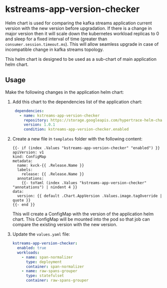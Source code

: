 # kstreams-app-version-checker
Helm chart is used for comparing the kafka streams application current version with the new version before upgradation. If there is a change in major version then it will scale down the kubernetes workload replicas to 0 and sleep for a fixed interval of time (greater than `consumer.session.timeout.ms`). This will allow seamless upgrade in case of incompatible change in kafka streams topology.  

This helm chart is designed to be used as a sub-chart of main application helm chart.

## Usage
Make the following changes in the application helm chart:

1. Add this chart to the dependencies list of the application chart:
   ```yaml
    dependencies:
      - name: kstreams-app-version-checker
        repository: https://storage.googleapis.com/hypertrace-helm-charts
        version: 1.0.1
        condition: kstreams-app-version-checker.enabled
   ```

2. Create a new file in `templates` folder with the following content:
   ```
   {{- if (index .Values "kstreams-app-version-checker" "enabled") }}
   apiVersion: v1
   kind: ConfigMap
   metadata:
     name: kvck-{{ .Release.Name }}
     labels:
       release: {{ .Release.Name }}
     annotations:
       {{- toYaml (index .Values "kstreams-app-version-checker" "annotations") | nindent 4 }}
   data:
     version: {{ default .Chart.AppVersion .Values.image.tagOverride | quote }}
   {{- end }}
   ```
   This will create a ConfigMap with the version of the application helm chart. This ConfigMap will be mounted into the pod so that job can compare the existing version with the new version.

3. Update the `values.yaml` file:
   ```yaml
   kstreams-app-version-checker:
     enabled: true
     workloads:
       - name: span-normalizer
         type: deployment
         container: span-normalizer
       - name: raw-spans-grouper
         type: statefulset
         container: raw-spans-grouper
   ```
